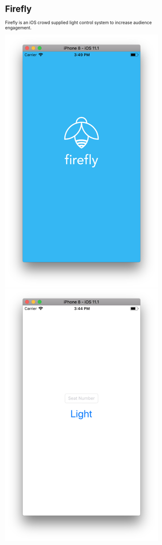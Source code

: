 # Firefly
Firefly is an iOS crowd supplied light control system to increase audience engagement.

![Alt text](/screen1.png?raw=true "Firefly's splash screen")
![Alt text](/screen2.png?raw=true "Firefly's splash screen")
